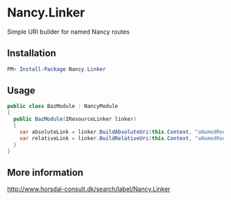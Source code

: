 # Nancy.Linker

Simple URI builder for named Nancy routes

## Installation

```PowerShell
PM> Install-Package Nancy.Linker
```

## Usage

```C#
public class BazModule : NancyModule
{
  public BazModule(IResourceLinker linker)
  {
    var absoluteLink = linker.BuildAbsoluteUri(this.Context, "aNamedRoute", parameters: new {id = 123})
    var relativeLink = linker.BuildRelativeUri(this.Context, "aNamedRoute", parameters: new {id = 123})
  }
}
```

## More information

http://www.horsdal-consult.dk/search/label/Nancy.Linker


